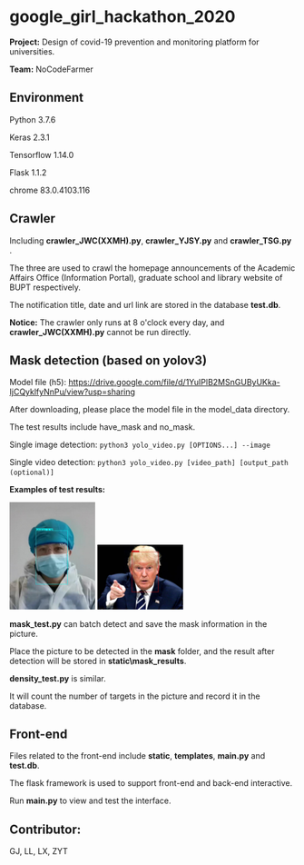 # google_girl_hackathon_2020 #
**Project:** Design of covid-19 prevention and monitoring platform for universities.

**Team:** NoCodeFarmer

## Environment

Python 3.7.6

Keras 2.3.1

Tensorflow 1.14.0

Flask 1.1.2

chrome 83.0.4103.116

## Crawler

Including **crawler_JWC(XXMH).py**, **crawler_YJSY.py** and **crawler_TSG.py** .

The three are used to crawl the homepage announcements of the Academic Affairs Office (Information Portal), graduate school and library website of BUPT respectively. 

The notification title, date and url link are stored in the database **test.db**.

**Notice:** The crawler only runs at 8 o'clock every day, and **crawler_JWC(XXMH).py** cannot be run directly.

## Mask detection (based on yolov3)

Model file (h5): https://drive.google.com/file/d/1YuIPlB2MSnGUByUKka-IjCQyklfyNnPu/view?usp=sharing

After downloading, please place the model file in the model_data directory.

The test results include have_mask and no_mask.

Single image detection: `python3 yolo_video.py [OPTIONS...] --image`

Single video detection: `python3 yolo_video.py [video_path] [output_path (optional)]`

**Examples of test results:**

<img src="https://github.com/zyt153/google_girl_hackathon_2020/blob/master/static/mask_results/1.jpg" width = 30% height = 30% />
<img src="https://github.com/zyt153/google_girl_hackathon_2020/blob/master/static/mask_results/result_3.jpg" width = 30% height = 30% />

**mask_test.py** can batch detect and save the mask information in the picture.

Place the picture to be detected in the **mask** folder, and the result after detection will be stored in **static\mask_results**.

**density_test.py** is similar.

It will count the number of targets in the picture and record it in the database.

## Front-end

Files related to the front-end include **static**, **templates**, **main.py** and **test.db**.

The flask framework is used to support front-end and back-end interactive.

Run **main.py** to view and test the interface.


## Contributor:
GJ, LL, LX, ZYT
